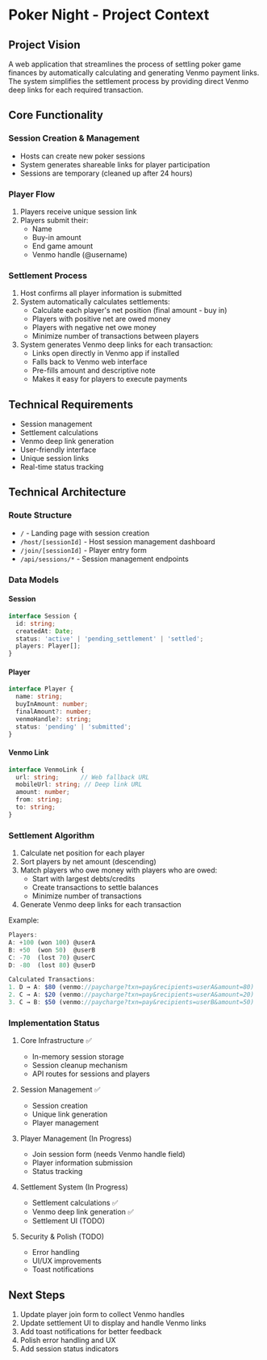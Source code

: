 # Poker Night - Project Context

## Project Vision
A web application that streamlines the process of settling poker game finances by automatically calculating and generating Venmo payment links. The system simplifies the settlement process by providing direct Venmo deep links for each required transaction.

## Core Functionality

### Session Creation & Management
- Hosts can create new poker sessions
- System generates shareable links for player participation
- Sessions are temporary (cleaned up after 24 hours)

### Player Flow
1. Players receive unique session link
2. Players submit their:
   - Name
   - Buy-in amount
   - End game amount
   - Venmo handle (@username)

### Settlement Process
1. Host confirms all player information is submitted
2. System automatically calculates settlements:
   - Calculate each player's net position (final amount - buy in)
   - Players with positive net are owed money
   - Players with negative net owe money
   - Minimize number of transactions between players
3. System generates Venmo deep links for each transaction:
   - Links open directly in Venmo app if installed
   - Falls back to Venmo web interface
   - Pre-fills amount and descriptive note
   - Makes it easy for players to execute payments

## Technical Requirements
- Session management
- Settlement calculations
- Venmo deep link generation
- User-friendly interface
- Unique session links
- Real-time status tracking

## Technical Architecture

### Route Structure
- `/` - Landing page with session creation
- `/host/[sessionId]` - Host session management dashboard
- `/join/[sessionId]` - Player entry form
- `/api/sessions/*` - Session management endpoints

### Data Models

#### Session
```typescript
interface Session {
  id: string;
  createdAt: Date;
  status: 'active' | 'pending_settlement' | 'settled';
  players: Player[];
}
```

#### Player
```typescript
interface Player {
  name: string;
  buyInAmount: number;
  finalAmount?: number;
  venmoHandle?: string;
  status: 'pending' | 'submitted';
}
```

#### Venmo Link
```typescript
interface VenmoLink {
  url: string;      // Web fallback URL
  mobileUrl: string; // Deep link URL
  amount: number;
  from: string;
  to: string;
}
```

### Settlement Algorithm
1. Calculate net position for each player
2. Sort players by net amount (descending)
3. Match players who owe money with players who are owed:
   - Start with largest debts/credits
   - Create transactions to settle balances
   - Minimize number of transactions
4. Generate Venmo deep links for each transaction

Example:
```typescript
Players:
A: +100 (won 100) @userA
B: +50  (won 50)  @userB
C: -70  (lost 70) @userC
D: -80  (lost 80) @userD

Calculated Transactions:
1. D → A: $80 (venmo://paycharge?txn=pay&recipients=userA&amount=80)
2. C → A: $20 (venmo://paycharge?txn=pay&recipients=userA&amount=20)
3. C → B: $50 (venmo://paycharge?txn=pay&recipients=userB&amount=50)
```

### Implementation Status

1. Core Infrastructure ✅
   - In-memory session storage
   - Session cleanup mechanism
   - API routes for sessions and players

2. Session Management ✅
   - Session creation
   - Unique link generation
   - Player management

3. Player Management (In Progress)
   - Join session form (needs Venmo handle field)
   - Player information submission
   - Status tracking

4. Settlement System (In Progress)
   - Settlement calculations ✅
   - Venmo deep link generation ✅
   - Settlement UI (TODO)

5. Security & Polish (TODO)
   - Error handling
   - UI/UX improvements
   - Toast notifications

## Next Steps
1. Update player join form to collect Venmo handles
2. Update settlement UI to display and handle Venmo links
3. Add toast notifications for better feedback
4. Polish error handling and UX
5. Add session status indicators 